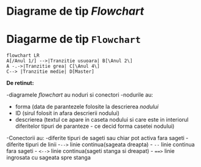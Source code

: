 # Diagrame de tip _Flowchart_ 
# Diagarme de tip `Flowchart` 

```mermaid
flowchart LR
A[/Anul 1/] -->|Tranzitie usuoara| B[\Anul 2\]
A -.->|Tranzitie grea| C[\Anul 4\]
C--> |Tranzitie medie| D[Master] 
```

**De retinut:**

-diagramele _flowchart_ au noduri si conectori
-nodurile au:
  - forma (data de parantezele folosite la descrierea _nodului_
  - ID (sirul folosit in afara descrierii nodului)
  - descrierea (textul ce apare in caseta nodului si care este in interiorul diferitelor tipuri de paranteze - ce decid forma casetei nodului)

 -Conectorii au:
  -diferite tipuri de sageti sau chiar pot activa fara sageti
  -diferite tipuri de linii
    -`-->` linie continua(sageata dreapta)
    - `--` linie continua fara sageti
    - `<-->` linie continua(sageti stanga si dreapat)
    - `==>` linie ingrosata cu sageata spre stanga

    



    




